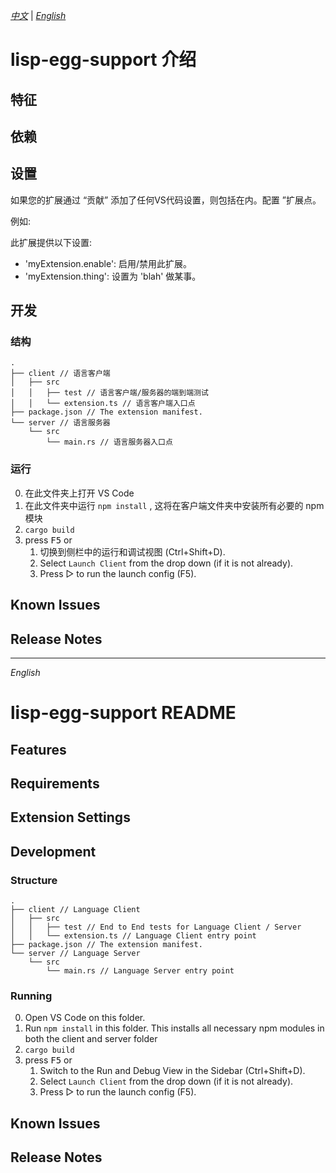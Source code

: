 [*中文*](#lisp-egg-support-介绍) | [*English*](#lisp-egg-support-readme)

# lisp-egg-support 介绍

## 特征

## 依赖

## 设置

如果您的扩展通过 “贡献” 添加了任何VS代码设置，则包括在内。配置 ”扩展点。

例如:

此扩展提供以下设置:

* 'myExtension.enable': 启用/禁用此扩展。
* 'myExtension.thing': 设置为 'blah' 做某事。

## 开发

### 结构

```
.
├── client // 语言客户端
│   ├── src
│   │   ├── test // 语言客户端/服务器的端到端测试
│   │   └── extension.ts // 语言客户端入口点
├── package.json // The extension manifest.
└── server // 语言服务器
    └── src
        └── main.rs // 语言服务器入口点
```

### 运行

0. 在此文件夹上打开 VS Code
1. 在此文件夹中运行 `npm install` , 这将在客户端文件夹中安装所有必要的 npm 模块
2. `cargo build`
3. press <kbd>F5</kbd> or
   1. 切换到侧栏中的运行和调试视图 (Ctrl+Shift+D).
   2. Select `Launch Client` from the drop down (if it is not already).
   3. Press ▷ to run the launch config (F5).


## Known Issues

## Release Notes

---

*English*

# lisp-egg-support README

## Features

## Requirements

## Extension Settings

## Development

### Structure

```
.
├── client // Language Client
│   ├── src
│   │   ├── test // End to End tests for Language Client / Server
│   │   └── extension.ts // Language Client entry point
├── package.json // The extension manifest.
└── server // Language Server
    └── src
        └── main.rs // Language Server entry point
```

### Running

0. Open VS Code on this folder.
1. Run `npm install` in this folder. This installs all necessary npm modules in both the client and server folder
2. `cargo build`
3. press <kbd>F5</kbd> or 
   1. Switch to the Run and Debug View in the Sidebar (Ctrl+Shift+D).
   2. Select `Launch Client` from the drop down (if it is not already).
   3. Press ▷ to run the launch config (F5).

## Known Issues

## Release Notes
